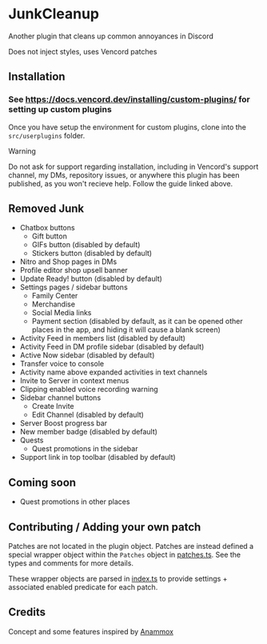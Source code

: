 # JunkCleanup

Another plugin that cleans up common annoyances in Discord

Does not inject styles, uses Vencord patches

## Installation

### See https://docs.vencord.dev/installing/custom-plugins/ for setting up custom plugins
Once you have setup the environment for custom plugins, clone into the `src/userplugins` folder.

> [!WARNING]
> Do not ask for support regarding installation, including in Vencord's support channel, my DMs, repository issues, or anywhere this plugin has been published, as you won't recieve help. Follow the guide linked above.

## Removed Junk

- Chatbox buttons
  - Gift button
  - GIFs button (disabled by default)
  - Stickers button (disabled by default)
- Nitro and Shop pages in DMs
- Profile editor shop upsell banner
- Update Ready! button (disabled by default)
- Settings pages / sidebar buttons
  - Family Center
  - Merchandise
  - Social Media links
  - Payment section (disabled by default, as it can be opened other places in the app, and hiding it will cause a blank screen)
- Activity Feed in members list (disabled by default)
- Activity Feed in DM profile sidebar (disabled by default)
- Active Now sidebar (disabled by default)
- Transfer voice to console
- Activity name above expanded activities in text channels
- Invite to Server in context menus
- Clipping enabled voice recording warning
- Sidebar channel buttons
  - Create Invite
  - Edit Channel (disabled by default)
- Server Boost progress bar
- New member badge (disabled by default)
- Quests
  - Quest promotions in the sidebar
- Support link in top toolbar (disabled by default)

## Coming soon

- Quest promotions in other places

## Contributing / Adding your own patch

Patches are not located in the plugin object. Patches are instead defined a special wrapper object within the `Patches` object in [patches.ts](./patches.ts). See the types and comments for more details.

These wrapper objects are parsed in [index.ts](./index.ts) to provide settings + associated enabled predicate for each patch.

## Credits

Concept and some features inspired by [Anammox](https://github.com/Kyuuhachi/VencordPlugins/tree/main/Anammox)
